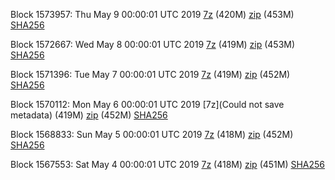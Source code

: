 Block 1573957: Thu May  9 00:00:01 UTC 2019 [7z](https://transfer.sh/NdRIK/bootstrap.dat.20190509.7z) (420M) [zip](https://transfer.sh/14sW5f/bootstrap.dat.20190509.zip) (453M) [SHA256](https://transfer.sh/11t2vY/sha256.txt)

Block 1572667: Wed May  8 00:00:01 UTC 2019 [7z](https://transfer.sh/34Dit/bootstrap.dat.20190508.7z) (419M) [zip](https://transfer.sh/L15Qq/bootstrap.dat.20190508.zip) (453M) [SHA256](https://transfer.sh/GHCtv/sha256.txt)

Block 1571396: Tue May  7 00:00:01 UTC 2019 [7z](https://transfer.sh/3OPSm/bootstrap.dat.20190507.7z) (419M) [zip](https://transfer.sh/HsatC/bootstrap.dat.20190507.zip) (452M) [SHA256](https://transfer.sh/MLrL3/sha256.txt)

Block 1570112: Mon May  6 00:00:01 UTC 2019 [7z](Could not save metadata) (419M) [zip](https://transfer.sh/brnKj/bootstrap.dat.20190506.zip) (452M) [SHA256](https://transfer.sh/dEYPa/sha256.txt)

Block 1568833: Sun May  5 00:00:01 UTC 2019 [7z](https://transfer.sh/LdlEc/bootstrap.dat.20190505.7z) (418M) [zip](https://transfer.sh/spQs3/bootstrap.dat.20190505.zip) (452M) [SHA256](https://transfer.sh/wEjM0/sha256.txt)

Block 1567553: Sat May  4 00:00:01 UTC 2019 [7z](https://transfer.sh/tAeVn/bootstrap.dat.20190504.7z) (418M) [zip](https://transfer.sh/hndEJ/bootstrap.dat.20190504.zip) (451M) [SHA256](https://transfer.sh/RFAhV/sha256.txt)
